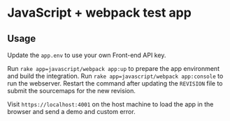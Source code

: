# JavaScript + webpack test app

## Usage

Update the `app.env` to use your own Front-end API key.

Run `rake app=javascript/webpack app:up` to prepare the app environment and build the integration.
Run `rake app=javascript/webpack app:console` to run the webserver. Restart the command after updating the `REVISION` file to submit the sourcemaps for the new revision.

Visit `https://localhost:4001` on the host machine to load the app in the
browser and send a demo and custom error.
